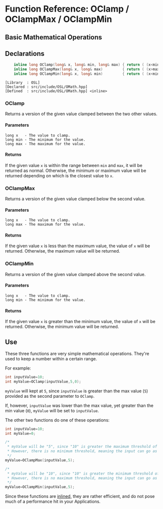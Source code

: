 # Function Reference: OClamp / OClampMax / OClampMin
## Basic Mathematical Operations

## Declarations
```cpp
	inline long OClamp(long& x, long& min, long& max) { return ( (x<min) ? (min) : ( (x>max) ? max : x) ); }
	inline long OClampMax(long& x, long& max)         { return ( (x>max) ? max : x ); }
	inline long OClampMin(long& x, long& min)         { return ( (x<min) ? min : x ); }
```
```
[Library  : OSL]
[Declared : src/include/OSL/OMath.hpp]
[Defined  : src/include/OSL/OMath.hpp] <inline>
```
### OClamp
Returns a version of the given value clamped between the two other values.
#### Parameters
```
long x   - The value to clamp.
long min - The minimum for the value.
long max - The maximum for the value.
```
#### Returns
If the given value `x` is within the range between `min` and `max`, it will be returned as normal.
Otherwise, the minimum or maximum value will be returned depending on which is the closest value to `x`.

### OClampMax
Returns a version of the given value clamped below the second value.
#### Parameters
```
long x   - The value to clamp.
long max - The maximum for the value.
```
#### Returns
If the given value `x` is less than the maximum value, the value of `x` will be returned.
Otherwise, the maximum value will be returned.

### OClampMin
Returns a version of the given value clamped above the second value.
#### Parameters
```
long x   - The value to clamp.
long min - The minimum for the value.
```
#### Returns
If the given value `x` is greater than the minimum value, the value of `x` will be returned.
Otherwise, the minimum value will be returned.

## Use
These three functions are very simple mathematical operations. They're used to keep a number within a certain range.

For example:
```cpp
int inputValue=10;
int myValue=OClamp(inputValue,5,0);
```
`myValue` will kept at `5`, since `inputValue` is greater than the max value (`5`) provided as the second parameter to `OClamp`.

If, however, `inputValue` was lower than the max value, yet greater than the min value (`0`), `myValue` will be set to `inputValue`.

The other two functions do one of these operations:
```cpp
int inputValue=10;
int myValue=0;

/*
 * myValue will be "5", since "10" is greater the maximum threshold of "5", and will be clamped. 
 * However, there is no minimum threshold, meaning the input can go as low as it wants.
 */
myValue=OClampMax(inputValue,5);

/*
 * myValue will be "10", since "10" is greater the minimum threshold of "5", and will NOT be clamped.
 * However, there is no maximum threshold, meaning the input can go as high as it wants.
 */
myValue=OClampMin(inputValue,5);
```

Since these functions are [inlined,](https://en.wikipedia.org/wiki/Inline_function) they are rather efficient,
and do not pose much of a performance hit in your Applications.